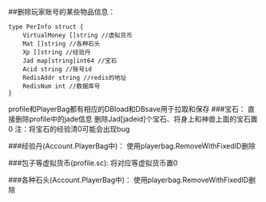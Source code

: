 ﻿﻿##删除玩家账号的某些物品信息：
```
type PerInfo struct {
    VirtualMoney []string //虚拟货币
    Mat []string //各种石头
    Xp []string //经验丹
    Jad map[string]int64 //宝石
    Acid string //账号id
    RedisAddr string //redis的地址
    RedisNum int //数据库号
}
```
profile和PlayerBag都有相应的DBload和DBsave用于拉取和保存
###宝石：
直接删除profile中的jade信息
删除Jad[jadeid]个宝石、将身上和神兽上面的宝石置0
注：将宝石的经验清0可能会出现bug

###经验丹(Account.PlayerBag中)：
使用playerbag.RemoveWithFixedID删除

###包子等虚拟货币(profile.sc):
将对应等虚拟货币置0

###各种石头(Account.PlayerBag中)：
使用playerbag.RemoveWithFixedID删除